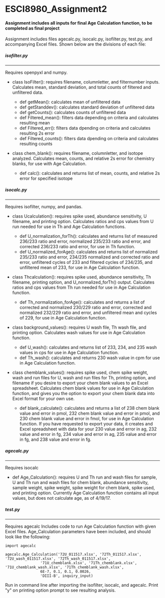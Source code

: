 # ESCI8980_Assignment2

#### Assignment includes all inputs for final Age Calculation function, to be completed as final project


Assignment includes files agecalc.py, isocalc.py, isofilter.py, test.py, and accompanying Excel files. 
Shown below are the divisions of each file: 



##### isofilter.py
---------
Requires openpyxl and numpy.
* class IsoFilter(): requires filename, columnletter, and filternumber inputs.
Calculates mean, standard deviation, and total counts of filtered and unfiltered data.

  * def getMean(): calculates mean of unfiltered data
  * def getStanddev(): calculates standard deviation of unfiltered data
  * def getCounts(): calculates counts of unfiltered data
  * def Filtered_mean(): filters data depending on criteria and calculates resulting mean
  * def Filtered_err(): filters data dpending on criteria and calculates resulting 2s error
  * def Filtered_counts(): filters data dpending on criteria and calculates resulting counts

* class chem_blank(): requires filename, columnletter, and isotope analyzed. 
Calculates mean, counts, and relative 2s error for chemistry blanks, for use with Age Calculation. 

  * def calc(): calculates and returns list of mean, counts, and relative 2s error for specified isotope


##### isocalc.py
--------
Requires isofilter, numpy, and pandas.
* class Ucalculation(): requires spike used, abundance sensitivity, U filename, and printing option. 
Calculates ratios and cps values from U run needed for use in Th and Age Calculation functions. 

  * def U_normalization_forTh(): calculates and returns list of measured 236/233 ratio and error, normalized 235/233 ratio and error, and corrected 236/233 ratio and error, for use in Th function. 
  * def U_normalized_forAge(): calculates and returns list of normalized 235/233 ratio and error, 234/235 normalized and corrected ratio and error, unfiltered cycles of 233 and filtered cycles of 234/235, and unfiltered mean of 233, for use in Age Calculation function. 

* class Thcalculation(): requires spike used, abundance sensitivity, Th filename, printing option, and U_normalized_forTh() output. 
Calculates ratios and cps values from Th run needed for use in Age Calculation function.

  * def Th_normalization_forAge(): calculates and returns a list of corrected and normalized 230/229 ratio and error, corrected and normalized 232/229 ratio and error, and unfiltered mean and cycles of 229, for use in Age Calculation function. 
  
* class background_values(): requires U wash file, Th wash file, and printing option.
Calculates wash values for use in Age Calculation function.

  * def U_wash(): calculates and returns list of 233, 234, and 235 wash values in cps for use in Age Calculation function. 
  * def Th_wash(): calculates and returns 230 wash value in cpm for use in Age Calculation function.

* class chemblank_values(): requires spike used, chem spike weight, wash and run files for U, wash and run files for Th, printing option, and filename if you desire to export your chem blank values to an Excel spreadsheet. 
Calculates chem blank values for use in Age Calculation function, and gives you the option to export your chem blank data into Excel format for your own use.

  * def blank_calculate(): calculates and returns a list of 238 chem blank value and error in pmol, 232 chem blank value and error in pmol, and 230 chem blank value and error in fmol, for use in Age Calculation function. If you have requested to export your data, it creates and Excel spreadsheet with data for your 230 value and error in ag, 232 value and error in fg, 234 value and error in ag, 235 value and error in fg, and 238 value and error in fg. 
 

##### agecalc.py
--------
Requires isocalc

  * def Age_Calculation(): requires U and Th run and wash files for sample, U and Th run and wash files for chem blank, abundance sensitivity, sample weight, spike weight, spike weight for chem blank, spike used, and printing option. Currently Age Calculation function contains all input values, but does not calculate age, as of 4/19/17. 
  
  
##### test.py
--------
Requires agecalc
Includes code to run Age Calculation function with given Excel files. Age_Calculation parameters have been included, and should look like the following: 

```
import agecalc

agecalc.Age_Calculation('72U_011517.xlsx', '72Th_011517.xlsx', '72U_wash_011517.xlsx', '72Th_wash_011517.xlsx', 
                '71U_chemblank.xlsx', '71Th_chemblank.xlsx', '71U_chemblank_wash.xlsx', '71Th_chemblank_wash.xlsx', 
                6E-7, 0.1, 0.1, 0.0026,
                'DIII-B', inquiry_input)
```
                

Run in command line after importing the isofilter, isocalc, and agecalc. Print "y" on printing option prompt to see resulting analysis.          
  


